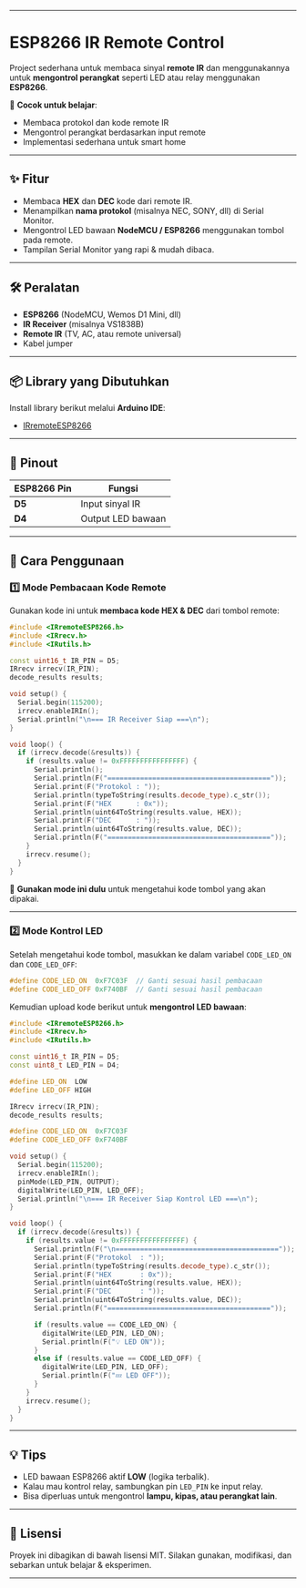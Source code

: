 
---

# ESP8266 IR Remote Control

Project sederhana untuk membaca sinyal **remote IR** dan menggunakannya untuk **mengontrol perangkat** seperti LED atau relay menggunakan **ESP8266**.

📌 **Cocok untuk belajar**:

* Membaca protokol dan kode remote IR
* Mengontrol perangkat berdasarkan input remote
* Implementasi sederhana untuk smart home

---

## ✨ Fitur

* Membaca **HEX** dan **DEC** kode dari remote IR.
* Menampilkan **nama protokol** (misalnya NEC, SONY, dll) di Serial Monitor.
* Mengontrol LED bawaan **NodeMCU / ESP8266** menggunakan tombol pada remote.
* Tampilan Serial Monitor yang rapi & mudah dibaca.

---

## 🛠 Peralatan

* **ESP8266** (NodeMCU, Wemos D1 Mini, dll)
* **IR Receiver** (misalnya VS1838B)
* **Remote IR** (TV, AC, atau remote universal)
* Kabel jumper

---

## 📦 Library yang Dibutuhkan

Install library berikut melalui **Arduino IDE**:

* [IRremoteESP8266](https://github.com/crankyoldgit/IRremoteESP8266)

---

## 📌 Pinout

| ESP8266 Pin | Fungsi            |
| ----------- | ----------------- |
| **D5**      | Input sinyal IR   |
| **D4**      | Output LED bawaan |

---

## 🚀 Cara Penggunaan

### 1️⃣ Mode Pembacaan Kode Remote

Gunakan kode ini untuk **membaca kode HEX & DEC** dari tombol remote:

```cpp
#include <IRremoteESP8266.h>
#include <IRrecv.h>
#include <IRutils.h>

const uint16_t IR_PIN = D5; 
IRrecv irrecv(IR_PIN);
decode_results results;

void setup() {
  Serial.begin(115200);
  irrecv.enableIRIn();
  Serial.println("\n=== IR Receiver Siap ===\n");
}

void loop() {
  if (irrecv.decode(&results)) {
    if (results.value != 0xFFFFFFFFFFFFFFFF) {
      Serial.println();
      Serial.println(F("========================================"));
      Serial.print(F("Protokol : "));
      Serial.println(typeToString(results.decode_type).c_str());
      Serial.print(F("HEX      : 0x"));
      Serial.println(uint64ToString(results.value, HEX));
      Serial.print(F("DEC      : "));
      Serial.println(uint64ToString(results.value, DEC));
      Serial.println(F("========================================"));
    }
    irrecv.resume();
  }
}
```

📌 **Gunakan mode ini dulu** untuk mengetahui kode tombol yang akan dipakai.

---

### 2️⃣ Mode Kontrol LED

Setelah mengetahui kode tombol, masukkan ke dalam variabel `CODE_LED_ON` dan `CODE_LED_OFF`:

```cpp
#define CODE_LED_ON  0xF7C03F  // Ganti sesuai hasil pembacaan
#define CODE_LED_OFF 0xF740BF  // Ganti sesuai hasil pembacaan
```

Kemudian upload kode berikut untuk **mengontrol LED bawaan**:

```cpp
#include <IRremoteESP8266.h>
#include <IRrecv.h>
#include <IRutils.h>

const uint16_t IR_PIN = D5; 
const uint8_t LED_PIN = D4;

#define LED_ON  LOW
#define LED_OFF HIGH

IRrecv irrecv(IR_PIN);
decode_results results;

#define CODE_LED_ON  0xF7C03F
#define CODE_LED_OFF 0xF740BF

void setup() {
  Serial.begin(115200);
  irrecv.enableIRIn();
  pinMode(LED_PIN, OUTPUT);
  digitalWrite(LED_PIN, LED_OFF);
  Serial.println("\n=== IR Receiver Siap Kontrol LED ===\n");
}

void loop() {
  if (irrecv.decode(&results)) {
    if (results.value != 0xFFFFFFFFFFFFFFFF) {
      Serial.println(F("\n========================================"));
      Serial.print(F("Protokol  : "));
      Serial.println(typeToString(results.decode_type).c_str());
      Serial.print(F("HEX       : 0x"));
      Serial.println(uint64ToString(results.value, HEX));
      Serial.print(F("DEC       : "));
      Serial.println(uint64ToString(results.value, DEC));
      Serial.println(F("========================================"));

      if (results.value == CODE_LED_ON) {
        digitalWrite(LED_PIN, LED_ON);
        Serial.println(F("💡 LED ON"));
      } 
      else if (results.value == CODE_LED_OFF) {
        digitalWrite(LED_PIN, LED_OFF);
        Serial.println(F("💤 LED OFF"));
      }
    }
    irrecv.resume();
  }
}
```

---


## 💡 Tips

* LED bawaan ESP8266 aktif **LOW** (logika terbalik).
* Kalau mau kontrol relay, sambungkan pin `LED_PIN` ke input relay.
* Bisa diperluas untuk mengontrol **lampu, kipas, atau perangkat lain**.

---

## 📜 Lisensi

Proyek ini dibagikan di bawah lisensi MIT.
Silakan gunakan, modifikasi, dan sebarkan untuk belajar & eksperimen.

---
